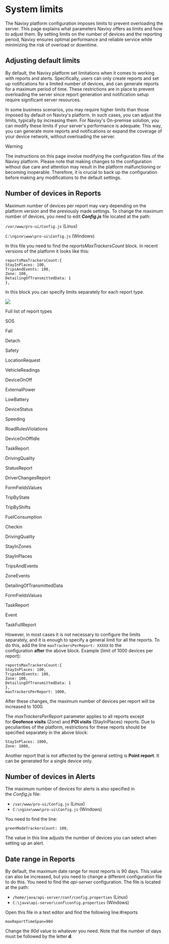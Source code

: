 # System limits

The Navixy platform configuration imposes limits to prevent overloading the server. This page explains what parameters Navixy offers as limits and how to adjust them. By setting limits on the number of devices and the reporting period, Navixy ensures optimal performance and reliable service while minimizing the risk of overload or downtime.

## Adjusting default limits

By default, the Navixy platform set limitations when it comes to working with reports and alerts. Specifically, users can only create reports and set up notifications for a limited number of devices, and can generate reports for a maximum period of time. These restrictions are in place to prevent overloading the server since report generation and notification setup require significant server resources.

In some business scenarios, you may require higher limits than those imposed by default on Navixy's platform. In such cases, you can adjust the limits, typically by increasing them. For Navixy's On-premise solution, you can modify these limits if your server's performance is adequate. This way, you can generate more reports and notifications or expand the coverage of your device network, without overloading the server.

> [!WARNING]
> The instructions on this page involve modifying the configuration files of the Navixy platform. Please note that making changes to the configuration without due care and attention may result in the platform malfunctioning or becoming inoperable. Therefore, it is crucial to back up the configuration before making any modifications to the default settings.

## Number of devices in Reports

Maximum number of devices per report may vary depending on the platform version and the previously made settings. To change the maximum number of devices, you need to edit ***Config.js*** file located at the path:

`/var/www/pro-ui/Config.js` (Linux)

`C:\nginx\www\pro-ui\Config.js` (Windows)

In this file you need to find the *reportsMaxTrackersCount* block. In recent versions of the platform it looks like this:

```
reportsMaxTrackersCount:{
StayInPlaces: 100,
TripsAndEvents: 100,
Zone: 100,
DetailingOfTransmittedData: 1
},
```

In this block you can specify limits separately for each report type.

![](https://squaregps.atlassian.net/wiki/images/icons/grey_arrow_down.png)

Full list of report types

SOS

Fall

Detach

Safety

LocationRequest

VehicleReadings

DeviceOnOff

ExternalPower

LowBattery

DeviceStatus

Speeding

RoadRulesViolations

DeviceOnOffIdle

TaskReport

DrivingQuality

StatusReport

DriverChangesReport

FormFieldsValues

TripByState

TripByShifts

FuelConsumption

Checkin

DrivingQuality

StayInZones

StayInPlaces

TripsAndEvents

ZoneEvents

DetailingOfTransmittedData

FormFieldsValues

TaskReport

Event

TaskFullReport

However, in most cases it is not necessary to configure the limits separately, and it is enough to specify a general limit for all the reports. To do this, add the line `maxTrackersPerReport: XXXXX` to the configuration **after** the above block. Example (limit of 1000 devices per report):

```
reportsMaxTrackersCount:{
StayInPlaces: 100,
TripsAndEvents: 100,
Zone: 100,
DetailingOfTransmittedData: 1
},
maxTrackersPerReport: 1000,
```

After these changes, the maximum number of devices per report will be increased to 1000.

The *maxTrackersPerReport* parameter applies to all reports except for **Geofence visits** (Zone) and **POI visits** (StayInPlaces) reports. Due to peculiarities of the platform, restrictions for these reports should be specified separately in the above block:

```
StayInPlaces: 1000,
Zone: 1000,
```

Another report that is not affected by the general setting is **Point report**. It can be generated for a single device only.

## Number of devices in Alerts

The maximum number of devices for alerts is also specified in the *Config.js* file:

- `/var/www/pro-ui/Config.js` (Linux)
- `C:\nginx\www\pro-ui\Config.js` (Windows)

You need to find the line:

```
greenModeTrackersCount: 100,
```

The value in this line adjusts the number of devices you can select when setting up an alert.

## Date range in Reports

By default, the maximum date range for most reports is 90 days. This value can also be increased, but you need to change a different configuration file to do this. You need to find the *api-server* configuration. The file is located at the path:

- `/home/java/api-server/conf/config.properties` (Linux)
- `C:\java\api-server\conf\config.properties` (Windows)

Open this file in a text editor and find the following line:#reports

```
maxReportTimeSpan=90d
```

Change the *90d* value to whatever you need. Note that the number of days must be followed by the letter **d**.